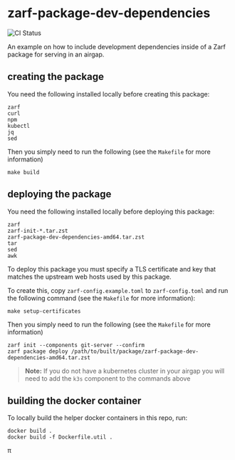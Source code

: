 # zarf-package-dev-dependencies

![CI Status](https://github.com/defenseunicorns/zarf-package-dev-dependencies/actions/workflows/e2e-test.yaml/badge.svg)

An example on how to include development dependencies inside of a Zarf package for serving in an airgap.

## creating the package

You need the following installed locally before creating this package:

```shell
zarf
curl
npm
kubectl
jq
sed
```

Then you simply need to run the following (see the `Makefile` for more information)

```
make build
```

## deploying the package

You need the following installed locally before deploying this package:

```shell
zarf
zarf-init-*.tar.zst
zarf-package-dev-dependencies-amd64.tar.zst
tar
sed
awk
```

To deploy this package you must specify a TLS certificate and key that matches the upstream web hosts used by this package.

To create this, copy `zarf-config.example.toml` to `zarf-config.toml` and run the following command (see the `Makefile` for more information):

```shell
make setup-certificates
```

Then you simply need to run the following (see the `Makefile` for more information)

```
zarf init --components git-server --confirm
zarf package deploy /path/to/built/package/zarf-package-dev-dependencies-amd64.tar.zst
```

> **Note:** If you do not have a kubernetes cluster in your airgap you will need to add the `k3s` component to the commands above

## building the docker container

To locally build the helper docker containers in this repo, run: 

```shell
docker build .
docker build -f Dockerfile.util .
```

π
